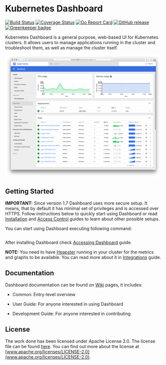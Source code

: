 # Kubernetes Dashboard

[![Build Status](https://travis-ci.org/kubernetes/dashboard.svg?branch=master)](https://travis-ci.org/kubernetes/dashboard)
[![Coverage Status](https://codecov.io/github/kubernetes/dashboard/coverage.svg?branch=master)](https://codecov.io/github/kubernetes/dashboard?branch=master)
[![Go Report Card](https://goreportcard.com/badge/github.com/kubernetes/dashboard)](https://goreportcard.com/report/github.com/kubernetes/dashboard)
[![GitHub release](https://img.shields.io/github/release/kubernetes/dashboard.svg)](https://github.com/kubernetes/dashboard/releases/latest)
[![Greenkeeper badge](https://badges.greenkeeper.io/kubernetes/dashboard.svg)](https://greenkeeper.io/)

Kubernetes Dashboard is a general purpose, web-based UI for Kubernetes clusters. It allows users to manage applications
running in the cluster and troubleshoot them, as well as manage the cluster itself.

![Dashboard UI workloads page](docs/dashboard-ui.png)

## Getting Started

**IMPORTANT:** Since version 1.7 Dashboard uses more secure setup. It means, that by default it has minimal set of
privileges and is accessed over HTTPS. Follow instructions below to quickly start using Dashboard or read
[Installation](https://github.com/kubernetes/dashboard/wiki/Installation) and [Access Control](
https://github.com/kubernetes/dashboard/wiki/Access-control) guides to learn about other possible setups.

You can start using Dashboard executing following command:

```sh

```

After installing Dashboard check [Accessing Dashboard](
https://github.com/kubernetes/dashboard/wiki/Accessing-dashboard) guide.

**NOTE:** You need to have [Heapster](https://github.com/kubernetes/heapster/) running in your cluster for the metrics
and graphs to be available. You can read more about it in [Integrations](
https://github.com/kubernetes/dashboard/wiki/Integrations) guide.


## Documentation

Dashboard documentation can be found on [Wiki](https://github.com/kubernetes/dashboard/wiki) pages, it includes:

* Common: Entry-level overview

* User Guide: For anyone interested in using Dashboard

* Development Guide: For anyone interested in contributing

## License

The work done has been licensed under Apache License 2.0. The license file can be found [here](LICENSE). You can find
out more about the license at [www.apache.org/licenses/LICENSE-2.0](www.apache.org/licenses/LICENSE-2.0).
